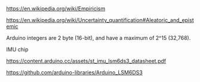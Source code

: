 

https://en.wikipedia.org/wiki/Empiricism

https://en.wikipedia.org/wiki/Uncertainty_quantification#Aleatoric_and_epistemic

Arduino integers are 2 byte (16-bit), and have a maximum of 2^15 (32,768).

IMU chip

https://content.arduino.cc/assets/st_imu_lsm6ds3_datasheet.pdf

https://github.com/arduino-libraries/Arduino_LSM6DS3
